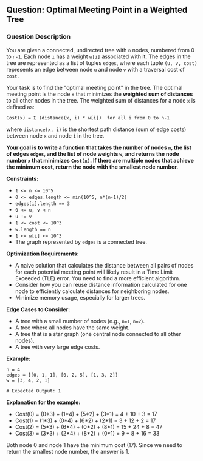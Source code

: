 ## Question: Optimal Meeting Point in a Weighted Tree

### Question Description

You are given a connected, undirected tree with `n` nodes, numbered from 0 to `n-1`. Each node `i` has a weight `w[i]` associated with it. The edges in the tree are represented as a list of tuples `edges`, where each tuple `(u, v, cost)` represents an edge between node `u` and node `v` with a traversal cost of `cost`.

Your task is to find the "optimal meeting point" in the tree. The optimal meeting point is the node `x` that minimizes the **weighted sum of distances** to all other nodes in the tree. The weighted sum of distances for a node `x` is defined as:

```
Cost(x) = Σ (distance(x, i) * w[i])  for all i from 0 to n-1
```

where `distance(x, i)` is the shortest path distance (sum of edge costs) between node `x` and node `i` in the tree.

**Your goal is to write a function that takes the number of nodes `n`, the list of edges `edges`, and the list of node weights `w`, and returns the node number `x` that minimizes `Cost(x)`. If there are multiple nodes that achieve the minimum cost, return the node with the smallest node number.**

**Constraints:**

*   `1 <= n <= 10^5`
*   `0 <= edges.length <= min(10^5, n*(n-1)/2)`
*   `edges[i].length == 3`
*   `0 <= u, v < n`
*   `u != v`
*   `1 <= cost <= 10^3`
*   `w.length == n`
*   `1 <= w[i] <= 10^3`
*   The graph represented by `edges` is a connected tree.

**Optimization Requirements:**

*   A naive solution that calculates the distance between all pairs of nodes for each potential meeting point will likely result in a Time Limit Exceeded (TLE) error. You need to find a more efficient algorithm.
*   Consider how you can reuse distance information calculated for one node to efficiently calculate distances for neighboring nodes.
*   Minimize memory usage, especially for larger trees.

**Edge Cases to Consider:**

*   A tree with a small number of nodes (e.g., `n=1`, `n=2`).
*   A tree where all nodes have the same weight.
*   A tree that is a star graph (one central node connected to all other nodes).
*   A tree with very large edge costs.

**Example:**

```
n = 4
edges = [[0, 1, 1], [0, 2, 5], [1, 3, 2]]
w = [3, 4, 2, 1]

# Expected Output: 1
```

**Explanation for the example:**

*   Cost(0) = (0\*3) + (1\*4) + (5\*2) + (3\*1) = 4 + 10 + 3 = 17
*   Cost(1) = (1\*3) + (0\*4) + (6\*2) + (2\*1) = 3 + 12 + 2 = 17
*   Cost(2) = (5\*3) + (6\*4) + (0\*2) + (8\*1) = 15 + 24 + 8 = 47
*   Cost(3) = (3\*3) + (2\*4) + (8\*2) + (0\*1) = 9 + 8 + 16 = 33

Both node 0 and node 1 have the minimum cost (17). Since we need to return the smallest node number, the answer is 1.

